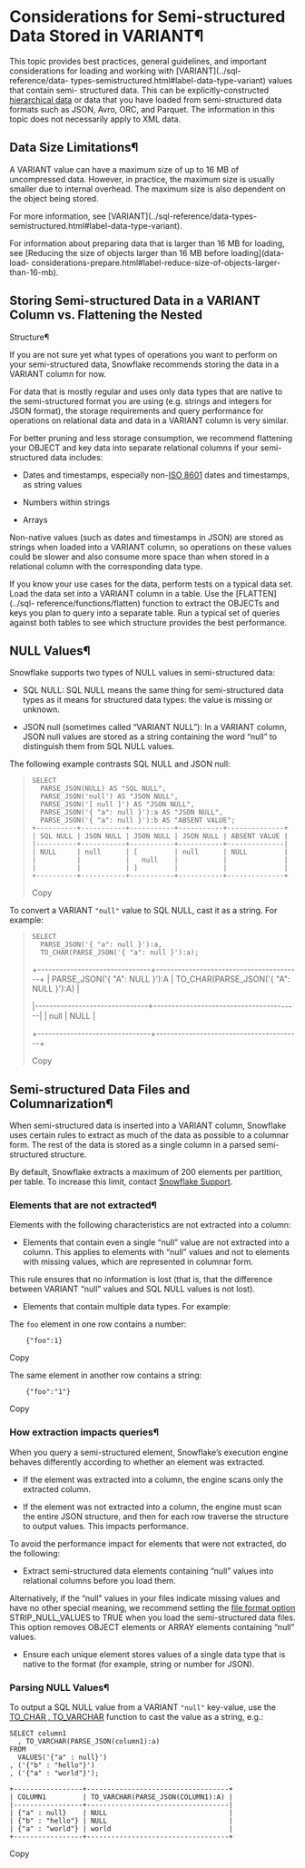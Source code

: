 # Considerations for Semi-structured Data Stored in VARIANT¶

This topic provides best practices, general guidelines, and important
considerations for loading and working with [VARIANT](../sql-reference/data-
types-semistructured.html#label-data-type-variant) values that contain semi-
structured data. This can be explicitly-constructed [hierarchical
data](semistructured-intro.html#label-hierarchical-data) or data that you have
loaded from semi-structured data formats such as JSON, Avro, ORC, and Parquet.
The information in this topic does not necessarily apply to XML data.

## Data Size Limitations¶

A VARIANT value can have a maximum size of up to 16 MB of uncompressed data.
However, in practice, the maximum size is usually smaller due to internal
overhead. The maximum size is also dependent on the object being stored.

For more information, see [VARIANT](../sql-reference/data-types-
semistructured.html#label-data-type-variant).

For information about preparing data that is larger than 16 MB for loading,
see [Reducing the size of objects larger than 16 MB before loading](data-load-
considerations-prepare.html#label-reduce-size-of-objects-larger-than-16-mb).

## Storing Semi-structured Data in a VARIANT Column vs. Flattening the Nested
Structure¶

If you are not sure yet what types of operations you want to perform on your
semi-structured data, Snowflake recommends storing the data in a VARIANT
column for now.

For data that is mostly regular and uses only data types that are native to
the semi-structured format you are using (e.g. strings and integers for JSON
format), the storage requirements and query performance for operations on
relational data and data in a VARIANT column is very similar.

For better pruning and less storage consumption, we recommend flattening your
OBJECT and key data into separate relational columns if your semi-structured
data includes:

  * Dates and timestamps, especially non-[ISO 8601](http://www.iso.org/iso/home/standards/iso8601.htm) dates and timestamps, as string values

  * Numbers within strings

  * Arrays

Non-native values (such as dates and timestamps in JSON) are stored as strings
when loaded into a VARIANT column, so operations on these values could be
slower and also consume more space than when stored in a relational column
with the corresponding data type.

If you know your use cases for the data, perform tests on a typical data set.
Load the data set into a VARIANT column in a table. Use the [FLATTEN](../sql-
reference/functions/flatten) function to extract the OBJECTs and keys you plan
to query into a separate table. Run a typical set of queries against both
tables to see which structure provides the best performance.

## NULL Values¶

Snowflake supports two types of NULL values in semi-structured data:

  * SQL NULL: SQL NULL means the same thing for semi-structured data types as it means for structured data types: the value is missing or unknown.

  * JSON null (sometimes called “VARIANT NULL”): In a VARIANT column, JSON null values are stored as a string containing the word “null” to distinguish them from SQL NULL values.

The following example contrasts SQL NULL and JSON null:

>
>     SELECT
>       PARSE_JSON(NULL) AS "SQL NULL",
>       PARSE_JSON('null') AS "JSON NULL",
>       PARSE_JSON('[ null ]') AS "JSON NULL",
>       PARSE_JSON('{ "a": null }'):a AS "JSON NULL",
>       PARSE_JSON('{ "a": null }'):b AS "ABSENT VALUE";
>     +----------+-----------+-----------+-----------+--------------+
>     | SQL NULL | JSON NULL | JSON NULL | JSON NULL | ABSENT VALUE |
>     |----------+-----------+-----------+-----------+--------------|
>     | NULL     | null      | [         | null      | NULL         |
>     |          |           |   null    |           |              |
>     |          |           | ]         |           |              |
>     +----------+-----------+-----------+-----------+--------------+
>  
>
> Copy

To convert a VARIANT `"null"` value to SQL NULL, cast it as a string. For
example:

>
>     SELECT
>       PARSE_JSON('{ "a": null }'):a,
>       TO_CHAR(PARSE_JSON('{ "a": null }'):a);
>
> +-------------------------------+----------------------------------------+
>     | PARSE_JSON('{ "A": NULL }'):A | TO_CHAR(PARSE_JSON('{ "A": NULL }'):A) |
>
> |-------------------------------+----------------------------------------|
>     | null                          | NULL                                   |
>
> +-------------------------------+----------------------------------------+
>  
>
> Copy

## Semi-structured Data Files and Columnarization¶

When semi-structured data is inserted into a VARIANT column, Snowflake uses
certain rules to extract as much of the data as possible to a columnar form.
The rest of the data is stored as a single column in a parsed semi-structured
structure.

By default, Snowflake extracts a maximum of 200 elements per partition, per
table. To increase this limit, contact [Snowflake
Support](https://docs.snowflake.com/user-guide/contacting-support).

### Elements that are not extracted¶

Elements with the following characteristics are not extracted into a column:

  * Elements that contain even a single “null” value are not extracted into a column. This applies to elements with “null” values and not to elements with missing values, which are represented in columnar form.

This rule ensures that no information is lost (that is, that the difference
between VARIANT “null” values and SQL NULL values is not lost).

  * Elements that contain multiple data types. For example:

The `foo` element in one row contains a number:

    
        {"foo":1}
    

Copy

The same element in another row contains a string:

    
        {"foo":"1"}
    

Copy

### How extraction impacts queries¶

When you query a semi-structured element, Snowflake’s execution engine behaves
differently according to whether an element was extracted.

  * If the element was extracted into a column, the engine scans only the extracted column.

  * If the element was not extracted into a column, the engine must scan the entire JSON structure, and then for each row traverse the structure to output values. This impacts performance.

To avoid the performance impact for elements that were not extracted, do the
following:

  * Extract semi-structured data elements containing “null” values into relational columns before you load them.

Alternatively, if the “null” values in your files indicate missing values and
have no other special meaning, we recommend setting the [file format
option](../sql-reference/sql/create-file-format) STRIP_NULL_VALUES to TRUE
when you load the semi-structured data files. This option removes OBJECT
elements or ARRAY elements containing “null” values.

  * Ensure each unique element stores values of a single data type that is native to the format (for example, string or number for JSON).

### Parsing NULL Values¶

To output a SQL NULL value from a VARIANT `"null"` key-value, use the [TO_CHAR
, TO_VARCHAR](../sql-reference/functions/to_char) function to cast the value
as a string, e.g.:

    
    
    SELECT column1
      , TO_VARCHAR(PARSE_JSON(column1):a)
    FROM
      VALUES('{"a" : null}')
    , ('{"b" : "hello"}')
    , ('{"a" : "world"}');
    
    +-----------------+-----------------------------------+
    | COLUMN1         | TO_VARCHAR(PARSE_JSON(COLUMN1):A) |
    |-----------------+-----------------------------------|
    | {"a" : null}    | NULL                              |
    | {"b" : "hello"} | NULL                              |
    | {"a" : "world"} | world                             |
    +-----------------+-----------------------------------+
    

Copy

